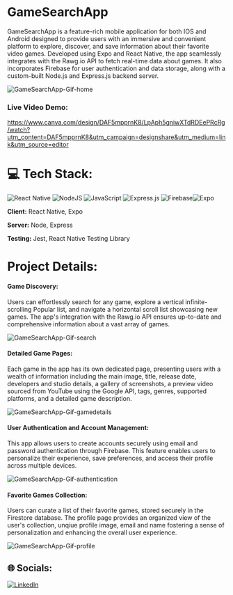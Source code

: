 
# GameSearchApp

GameSearchApp is a feature-rich mobile application for both IOS and Android designed to provide users with an immersive and convenient platform to explore, discover, and save information about their favorite video games. Developed using Expo and React Native, the app seamlessly integrates with the Rawg.io API to fetch real-time data about games. It also incorporates Firebase for user authentication and data storage, along with a custom-built Node.js and Express.js backend server.

![GameSearchApp-Gif-home](https://github.com/MaliaPagley/GameSearchApp/assets/103156594/0123424e-6de7-4257-9db8-9a36a95c55b7)

### Live Video Demo:
https://www.canva.com/design/DAF5mpprnK8/LpAph5gniwXTdRDEePRcRg/watch?utm_content=DAF5mpprnK8&utm_campaign=designshare&utm_medium=link&utm_source=editor

# 💻 Tech Stack:
![React Native](https://img.shields.io/badge/react_native-%2320232a.svg?style=for-the-badge&logo=react&logoColor=%2361DAFB) ![NodeJS](https://img.shields.io/badge/node.js-6DA55F?style=for-the-badge&logo=node.js&logoColor=white) ![JavaScript](https://img.shields.io/badge/javascript-%23323330.svg?style=for-the-badge&logo=javascript&logoColor=%23F7DF1E) ![Express.js](https://img.shields.io/badge/express.js-%23404d59.svg?style=for-the-badge&logo=express&logoColor=%2361DAFB) ![Firebase](https://img.shields.io/badge/Firebase-039BE5?style=for-the-badge&logo=Firebase&logoColor=white)![Expo](https://img.shields.io/badge/expo-1C1E24?style=for-the-badge&logo=expo&logoColor=#D04A37)

**Client:** React Native, Expo

**Server:** Node, Express

**Testing:** Jest, React Native Testing Library

# Project Details:

 #### Game Discovery: 
 Users can effortlessly search for any game, explore a vertical infinite-scrolling Popular list, and navigate a horizontal scroll list showcasing new games. The app's integration with the Rawg.io API ensures up-to-date and comprehensive information about a vast array of games.
 
![GameSearchApp-Gif-search](https://github.com/MaliaPagley/GameSearchApp/assets/103156594/be1091a3-a925-41a1-9670-562d9394fab1)
 
#### Detailed Game Pages:
Each game in the app has its own dedicated page, presenting users with a wealth of information including the main image, title, release date, developers and studio details, a gallery of screenshots, a preview video sourced from YouTube using the Google API, tags, genres, supported platforms, and a detailed game description.

![GameSearchApp-Gif-gamedetails](https://github.com/MaliaPagley/GameSearchApp/assets/103156594/4d4a11c7-c2b2-438e-882c-8ea55bdeb3de)

#### User Authentication and Account Management:
This app allows users to create accounts securely using email and password authentication through Firebase. This feature enables users to personalize their experience, save preferences, and access their profile across multiple devices.

![GameSearchApp-Gif-authentication](https://github.com/MaliaPagley/GameSearchApp/assets/103156594/a4d3b0ec-7ce1-41ab-b5a0-ec34d92f480f)

#### Favorite Games Collection:
Users can curate a list of their favorite games, stored securely in the Firestore database. The profile page provides an organized view of the user's collection, unqiue profile image, email and name fostering a sense of personalization and enhancing the overall user experience.

![GameSearchApp-Gif-profile](https://github.com/MaliaPagley/GameSearchApp/assets/103156594/dcf74410-0728-4c26-8319-d79b37f22d52)

## 🌐 Socials:
[![LinkedIn](https://img.shields.io/badge/LinkedIn-%230077B5.svg?logo=linkedin&logoColor=white)](https://linkedin.com/in/maliapagley) 

